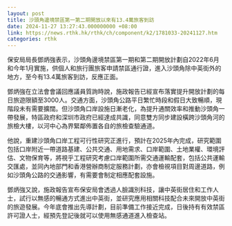 ```yaml
---
layout: post
title: 沙頭角邊境禁區第一第二期開放以來有13.4萬旅客到訪
date: 2024-11-27 13:27:43.000000000 +08:00
link: https://news.rthk.hk/rthk/ch/component/k2/1781033-20241127.htm
categories: rthk
---
```


保安局局長鄧炳強表示，沙頭角邊境禁區第一期和第二期開放計劃自2022年6月和今年1月實施，供個人和旅行團旅客申請禁區通行證，進入沙頭角除中英街外的地方，至今有13.4萬旅客到訪，反應正面。

鄧炳強在立法會會議回應議員質詢時說，施政報告已經宣布落實提升開放計劃的每日旅遊限額至3000人。交通方面，沙頭角公路平日繁忙時段和假日大致暢順，現階段未有需要擴闊。但沙頭角口岸設施日漸老化，為提升通關效率和推動沙頭角一帶發展，特區政府和深圳市政府已經達成共識，同意雙方同步建設橫跨沙頭角河的旅檢大樓，以河中心為界緊鄰佈置各自的旅檢查驗通道。

他說，重建沙頭角口岸工程可行性研究正進行，預計在2025年內完成，研究範圍包括口岸附近一帶道路基建、公共交通、用地需求、口岸範圍、土地業權、環境評估、文物保育等，將視乎工程研究考慮口岸範圍所需交通運輸配套，包括公共運輸交匯處，並同內地部門和香港營辦商制定服務計劃，亦會檢視項目對周邊道路，例如沙頭角公路的交通影響，有需要會制定相應配套設施。

鄧炳強又說，施政報告宣布保安局會透過人臉識別科技，讓中英街居住和工作人士，試行以無感的暢通方式進出中英街，並研究應用相關科技配合未來開放中英街的旅遊發展。今年底會推出先導計劃，目前準備工作接近完成，日後持有有效禁區許可證人士，經預先登記後就可以使用無感通道進入檢查站。
